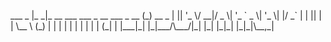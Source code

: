 <p align=center">
 ___                                 _       
|_ _|_ __  ___  ___  _ __ ___  _ __ (_) __ _ 
 | || '_ \/ __|/ _ \| '_ ` _ \| '_ \| |/ _` |
 | || | | \__ \ (_) | | | | | | | | | | (_| |
|___|_| |_|___/\___/|_| |_| |_|_| |_|_|\__,_|
<p>
